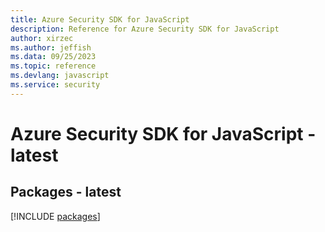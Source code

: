 ```yaml
---
title: Azure Security SDK for JavaScript
description: Reference for Azure Security SDK for JavaScript
author: xirzec
ms.author: jeffish
ms.data: 09/25/2023
ms.topic: reference
ms.devlang: javascript
ms.service: security
---
```

# Azure Security SDK for JavaScript - latest
## Packages - latest
[!INCLUDE [packages](security-index.md)]